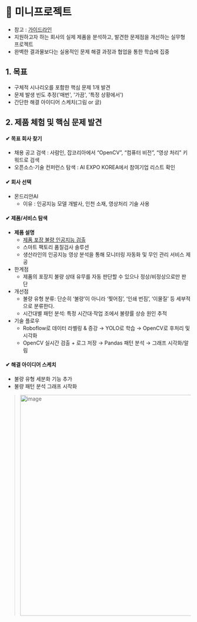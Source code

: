 
# 📌 미니프로젝트
- 참고 : [가이드라인](https://docs.google.com/document/d/11St3DxbKel53c_lsmyGywFxLmrUMXbrFrW3sIzhtg8s/edit?tab=t.0)
- 지원하고자 하는 회사의 실제 제품을 분석하고, 발견한 문제점을 개선하는 실무형 프로젝트
- 완벽한 결과물보다는 실용적인 문제 해결 과정과 협업을 통한 학습에 집중

## 1. 목표
- 구체적 시나리오를 포함한 핵심 문제 1개 발견
- 문제 발생 빈도 추정('매번', '가끔', '특정 상황에서')
- 간단한 해결 아이디어 스케치(그림 or 글)

## 2. 제품 체험 및 핵심 문제 발견

#### ✔ 목표 회사 찾기
- 채용 공고 검색 : 사람인, 잡코리아에서 “OpenCV”, “컴퓨터 비전”, “영상 처리” 키워드로 검색
- 오픈소스·기술 컨퍼런스 탐색 : AI EXPO KOREA에서 참여기업 리스트 확인

#### ✔ 회사 선택
- 몬드리안AI
  - 이유 : 인공지능 모델 개발사, 인천 소재, 영상처리 기술 사용
  
#### ✔ 제품/서비스 탐색
  - **제품 설명**
    - [제품 포장 불량 인공지능 검출](https://mondrian.ai/smartfactory/)
    - 스마트 팩토리 품질검사 솔루션
    - 생산라인의 인공지능 영상 분석을 통해 모니터링 자동화 및 무인 관리 서비스 제공
  - 한계점
    - 제품의 포장지 불량 상태 유무를 자동 판단할 수 있으나 정상/비정상으로만 판단
  - 개선점
    - 불량 유형 분류: 단순히 ‘불량’이 아니라 ‘찢어짐’, ‘인쇄 번짐’, ‘이물질’ 등 세부적으로 분류한다.
    - 시간대별 패턴 분석: 특정 시간대·작업 조에서 불량률 상승 원인 추적
  - 기술 플로우
    - Roboflow로 데이터 라벨링 & 증강 → YOLO로 학습 → OpenCV로 후처리 및 시각화
    - OpenCV 실시간 검출 + 로그 저장 → Pandas 패턴 분석 → 그래프 시각화/알림


#### ✔ 해결 아이디어 스케치

- 불량 유형 세분화 기능 추가
- 불량 패턴 분석 그래프 시작화
  
> <img width="500" height="600" alt="image" src="https://github.com/user-attachments/assets/5b8017e1-f7ad-4494-b290-cb3de158172c" />

